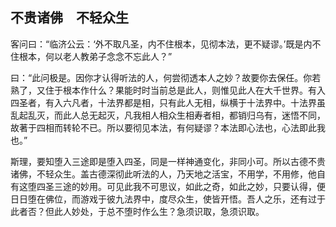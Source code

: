 ##  不贵诸佛　不轻众生

客问曰：“临济公云：‘外不取凡圣，内不住根本，见彻本法，更不疑谬。’既是内不住根本，何以老人教弟子念念不忘此人？”

曰：“此问极是。因你才认得听法的人，何尝彻透本人之妙？故要你去保任。你若熟了，又住于根本作什么？果能时时当前总是此人，则惟见此人在大千世界。有入四圣者，有入六凡者，十法界都是相，只有此人无相，纵横于十法界中。十法界虽乱起乱灭，而此人总无起灭，凡我相人相众生相寿者相，都销归乌有，迷悟不同，故著于四相而转轮不已。所以要彻见本法，有何疑谬？本法即心法也，心法即此我也。”

斯理，要知堕入三途即是堕入四圣，同是一样神通变化，非同小可。所以古德不贵诸佛，不轻众生。盖古德深彻此听法的人，乃天地之活宝，不用学，不用修，他自有这堕四圣三途的妙用。可见此我不可思议，如此之奇，如此之妙，只要认得，便日日堕在佛位，而游戏于彼九法界中，度尽众生，使皆开悟。吾人之乐，还有过于此者否？但此人妙处，于总不堕时作么生？急须识取，急须识取。

